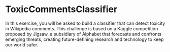 # ToxicCommentsClassifier
In this exercise, you will be asked to build a classifier that can detect toxicity in Wikipedia comments. This challenge is based on a Kaggle competition proposed by Jigsaw, a subsidiary of Alphabet that forecasts and confronts emerging threats, creating future-defining research and technology to keep our world safer.
